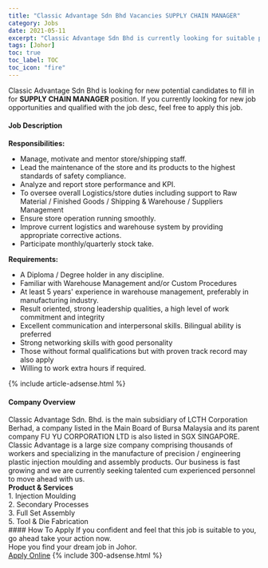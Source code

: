 ```yaml
---
title: "Classic Advantage Sdn Bhd Vacancies SUPPLY CHAIN MANAGER" 
category: Jobs 
date: 2021-05-11 
excerpt: "Classic Advantage Sdn Bhd is currently looking for suitable person to fill in the SUPPLY CHAIN MANAGER which based in Johor" 
tags: [Johor] 
toc: true 
toc_label: TOC 
toc_icon: "fire" 
--- 
```


<p>Classic Advantage Sdn Bhd is looking for new potential candidates to fill in for <b>SUPPLY CHAIN MANAGER</b> position. If you currently looking for new job opportunities and qualified with the job desc, feel free to apply this job.
</p><div><div><h4>Job Description</h4></div><div><div><span><div><p><strong>Responsibilities:</strong></p><ul><li>Manage, motivate and mentor store/shipping staff.</li><li>Lead the maintenance of the store and its products to the highest standards of safety compliance.</li><li>Analyze and report store performance and KPI.</li><li>To oversee overall Logistics/store duties including support to Raw Material / Finished Goods / Shipping &amp; Warehouse / Suppliers Management</li><li>Ensure store operation running smoothly.</li><li>Improve current logistics and warehouse system by providing appropriate corrective actions.</li><li>Participate monthly/quarterly stock take.</li></ul><p><strong>Requirements:</strong></p><ul><li>A Diploma / Degree holder in any discipline.</li><li>Familiar with Warehouse Management and/or Custom Procedures</li><li>At least 5 years' experience in warehouse management, preferably in manufacturing industry.</li><li>Result oriented, strong leadership qualities, a high level of work commitment and integrity</li><li>Excellent communication and interpersonal skills. Bilingual ability is preferred</li><li>Strong networking skills with good personality</li><li>Those without formal qualifications but with proven track record may also apply</li><li>Willing to work extra hours if required.</li></ul></div></span></div></div></div> 
{% include article-adsense.html %} 
<div><div><h4>Company Overview</h4></div><div><div><span><div><div>
	Classic Advantage Sdn. Bhd. is the main subsidiary of LCTH Corporation Berhad, a company listed in the Main Board of Bursa Malaysia and its parent company FU YU CORPORATION LTD is also listed in SGX SINGAPORE. Classic Advantage is a large size company comprising thousands of workers and specializing in the manufacture of precision / engineering plastic injection moulding and assembly products. Our business is fast growing and we are currently seeking talented cum experienced personnel to move ahead with us.</div>
<div>
<strong>Product &amp; Services</strong></div>
<div>
	1. Injection Moulding</div>
<div>
	2. Secondary Processes</div>
<div>
	3. Full Set Assembly</div>
<div>
	5. Tool &amp; Die Fabrication</div></div></span></div></div></div> 
#### How To Apply 
If you confident and feel that this job is suitable to you, go ahead take your action now. <br/> 
Hope you find your dream job in Johor. <br/> 
<a href="https://www.jobstreet.com.my/en/job/supply-chain-manager-4563778?jobId=jobstreet-my-job-4563778&" class="btn btn--info" target="_blank" rel="nofollow noopenner">Apply Online</a> 
{% include 300-adsense.html %} 